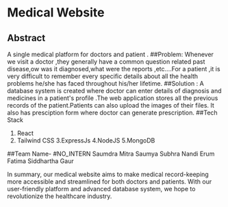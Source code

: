 # Medical Website
## Abstract
 A single medical platform for doctors and patient .
 ##Problem: Whenever we visit a doctor ,they generally have a common question related past disease,ow was it diagnosed,what were the reports ,etc....For a patient ,it is very difficult to remember every specific details about all the health problems he/she has faced throughout his/her lifetime.
 ##Solution : A  database system is created where doctor can enter details of diagnosis and medicines in a patient's profile .The web application stores all the previous records of the patient.Patients can also upload the images of their files. It also has presciption form where doctor can generate prescription.
 ##Tech Stack
 1. React
 2. Tailwind CSS
 3.ExpressJs
 4.NodeJS
 5.MongoDB
 
 ##Team Name- #NO_INTERN
 Saumdra Mitra
 Saumya Subhra Nandi
 Erum Fatima
 Siddhartha Gaur
 
 
 In summary, our medical website aims to make medical record-keeping more accessible and streamlined for both doctors and patients. With our user-friendly platform and advanced database system, we hope to revolutionize the healthcare industry.
 
 



